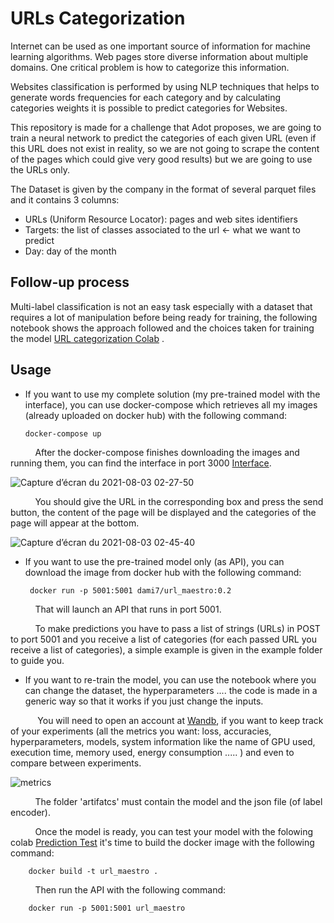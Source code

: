 # URLs Categorization
Internet can be used as one important source of information for machine learning algorithms. Web pages store diverse information about multiple domains. One critical problem is how to categorize this information.

Websites classification is performed by using NLP techniques that helps to generate words frequencies for each category and by calculating categories weights it is possible to predict categories for Websites.

This repository is made for a challenge that Adot proposes, we are going to train a neural network to predict the categories of each given URL (even if this URL does not exist in reality, so we are not going to scrape the content of the pages which could give very good results) but we are going to use the URLs only.

The Dataset is given by the company in the format of several parquet files and it contains 3 columns:

*   URLs (Uniform Resource Locator): pages and web sites identifiers
*   Targets: the list of classes associated to the url ← what we want to predict
*   Day: day of the month

## Follow-up process
Multi-label classification is not an easy task especially with a dataset that requires a lot of manipulation before being ready for training, the following notebook shows the approach followed and the choices taken for training the model [URL categorization Colab](https://colab.research.google.com/drive/1w4GOV9h2pPI9P-E8Z-Z2qzsrQVduVzFS?usp=sharing) .

## Usage

*   If you want to use my complete solution (my pre-trained model with the interface), you can use docker-compose which retrieves all my images (already uploaded on docker hub) with the following command:

        docker-compose up


&nbsp;&nbsp;&nbsp;&nbsp;&nbsp;&nbsp;&nbsp;&nbsp;&nbsp;&nbsp;After the docker-compose finishes downloading the images and running them, you can find the interface in port 3000 [Interface](http://localhost:3000/).

![Capture d’écran du 2021-08-03 02-27-50](https://user-images.githubusercontent.com/47036939/127940629-36d8664c-d263-4a6f-af32-cd3ab36e7827.png)



&nbsp;&nbsp;&nbsp;&nbsp;&nbsp;&nbsp;&nbsp;&nbsp;&nbsp;&nbsp;You should give the URL in the corresponding box and press the send button, the content of the page will be displayed and the categories of the page will appear at the bottom.

![Capture d’écran du 2021-08-03 02-45-40](https://user-images.githubusercontent.com/47036939/127940839-24982d43-1ef0-49ca-873a-23b684f74175.png)


*  If you want to use the pre-trained model only (as API), you can download the image from docker hub with the following command:

        docker run -p 5001:5001 dami7/url_maestro:0.2

&nbsp;&nbsp;&nbsp;&nbsp;&nbsp;&nbsp;&nbsp;&nbsp;&nbsp;&nbsp;That will launch an API that runs in port 5001. 

&nbsp;&nbsp;&nbsp;&nbsp;&nbsp;&nbsp;&nbsp;&nbsp;&nbsp;&nbsp;To make predictions you have to pass a list of strings (URLs) in POST to port 5001 and you receive a list of categories (for each passed URL you receive a list of categories), a simple example is given in the example folder to guide you.

*    If you want to re-train the model, you can use the notebook where you can change the dataset, the hyperparameters .... the code is made in a generic way so that it works if you just change the inputs. 

&nbsp;&nbsp;&nbsp;&nbsp;&nbsp;&nbsp;&nbsp;&nbsp;&nbsp;&nbsp; You will need to open an account at [Wandb](https://wandb.ai/), if you want to keep track of your experiments (all the metrics you want: loss, accuracies, hyperparameters, models, system information like the name of GPU used, execution time, memory used, energy consumption .....  ) and even to compare between experiments.

![metrics](https://user-images.githubusercontent.com/47036939/127977367-213ae8c1-1968-4a7f-ae72-0c039d1c49ff.PNG)


&nbsp;&nbsp;&nbsp;&nbsp;&nbsp;&nbsp;&nbsp;&nbsp;&nbsp;&nbsp;The folder 'artifatcs' must contain the model and the json file (of label encoder).

&nbsp;&nbsp;&nbsp;&nbsp;&nbsp;&nbsp;&nbsp;&nbsp;&nbsp;&nbsp;Once the model is ready, you can test your model with the folowing colab [Prediction Test](https://colab.research.google.com/drive/1SpscvmVEbCVQ0pyLcHoeq-THn7RORof5?usp=sharing) it's time to build the docker image with the following command: 

        docker build -t url_maestro .

&nbsp;&nbsp;&nbsp;&nbsp;&nbsp;&nbsp;&nbsp;&nbsp;&nbsp;&nbsp;Then run the API with the following command:

        docker run -p 5001:5001 url_maestro



